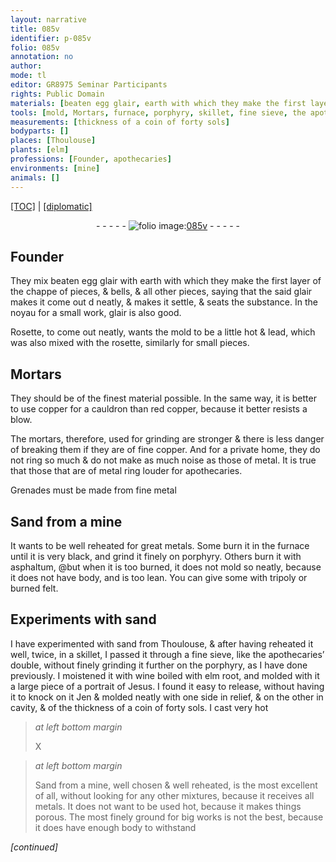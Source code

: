 ```yaml
---
layout: narrative
title: 085v
identifier: p-085v
folio: 085v
annotation: no
author:
mode: tl
editor: GR8975 Seminar Participants
rights: Public Domain
materials: [beaten egg glair, earth with which they make the first layer of the chappe of pieces, & bells, & all other pieces, glair, Rosette, lead, rosette, copper for a cauldron, red copper, fine copper, metal, Sand from a mine, great metals, porphyry, asphaltum, tripoly, burned felt, sand from Thoulouse, wine boiled with elm root, metals]
tools: [mold, Mortars, furnace, porphyry, skillet, fine sieve, the apothecaries’ double]
measurements: [thickness of a coin of forty sols]
bodyparts: []
places: [Thoulouse]
plants: [elm]
professions: [Founder, apothecaries]
environments: [mine]
animals: []
---
```


 <p><a href="{{ site.baseurl }}/translation/">[TOC]</a> | <a href="{{ site.baseurl }}/texts/p-085v_tc/" target="_blank">[diplomatic]</a></p><div class="folio" align="center">- - - - - <a href="http://gallica.bnf.fr/ark:/12148/btv1b10500001g/f176.image" target="_blank"><img src="https://cu-mkp.github.io/2017-workshop-edition/assets/photo-icon.png" alt="folio image: " style="display:inline-block; margin-bottom:-3px;"/>085v</a> - - - - - </div>  
  

## <span class="pro">Founder</span>

 
They mix <span class="m">beaten egg glair</span> with <span class="m">earth with which they make the first layer of the chappe of pieces, & bells, & all other pieces</span>, saying that the said <span class="m">glair</span> makes it come out <span class="del">d</span> neatly, & makes it settle, & seats the substance. In the noyau for a small work, <span class="m">glair</span> is also good.
 
<span class="m">Rosette</span>, to come out neatly, wants the <span class="tl">mold</span> to be a little hot & <span class="m">lead</span>, which was also mixed with the <span class="m">rosette</span>, similarly for small pieces.
 
 
  

## <span class="tl">Mortars</span>

 
They should be of the finest material possible. <span class="sup">In the same way</span>, it is better to use <span class="m">copper for a cauldron</span> than <span class="m">red copper</span>, because it better resists a blow.
 
The mortars, therefore, used for grinding are stronger & there is less danger of breaking them if they are of <span class="m">fine copper</span>. And for a private home, they do not ring so much & do not make as much noise as those of <span class="m">metal</span>. It is true that those that are of <span class="m">metal</span> ring louder for <span class="pro">apothecaries</span>.
 
Grenades must be made from fine <span class="m">metal</span>
 
 
  

## <span class="m">Sand from a <span class="env">mine</span></span>

 
It wants to be well reheated for <span class="m">great metals</span>. Some burn it in the <span class="tl">furnace</span> until it is very black, and grind it finely on <span class="tl"><span class="m">porphyry</span></span>. Others burn it with <span class="m">asphaltum</span>, @but when it is too burned, it does not mold so neatly, because it does not have body, and is too lean. You can give some with <span class="m">tripoly</span> or <span class="m">burned felt</span>.
 
 
  

## Experiments with sand 

 
I have experimented with <span class="m">sand from <span class="pl">Th<span class="exp">oulous</span>e</span></span>, & after having reheated it well, twice, in a <span class="tl">skillet</span>, I passed it through a <span class="tl">fine sieve</span>, like <span class="tl">the <span class="pro">apothecaries</span>’ double</span>, without finely grinding it further on the <span class="tl"><span class="m">porphyry</span></span>, as I have done previously. I moistened it with <span class="m">wine boiled with <span class="pa">elm</span> root</span>, and molded with it a large piece of a portrait of <span class="pn">Jesus</span>. I found it easy to release, without having it to knock on it <span class="del">Jen</span> & molded neatly with one side in relief, & on the other in cavity, & of the <span class="ms">thickness of a coin of forty <span class="cn">sols</span></span>. I cast very hot
 
> *at left bottom margin*
> 
> 
>  X 
 
> *at left bottom margin*
> 
> 
>  <span class="m">Sand from a mine</span>, well chosen & well reheated, is the most excellent of all, without looking for any other mixtures, because it receives all <span class="m">metals</span>. It does not want to be used hot, because it makes things porous. The most finely ground for big works is not the best, because it does have enough body to withstand
 
*[continued]*
 
 